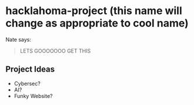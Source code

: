 # hacklahoma-project (this name will change as appropriate to cool name)
Nate says:
>LETS GOOOOOOO GET THIS
## Project Ideas
* Cybersec?
* AI?
* Funky Website?